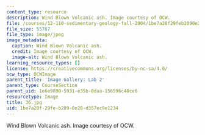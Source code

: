 ```yaml
---
content_type: resource
description: Wind Blown Volcanic ash. Image courtesy of OCW.
file: /courses/12-110-sedimentary-geology-fall-2004/1be7a28f29feb2090e28d357ec9e1234_36.jpg
file_size: 55767
file_type: image/jpeg
image_metadata:
  caption: Wind Blown Volcanic ash.
  credit: Image courtesy of OCW.
  image-alt: Wind Blown Volcanic ash.
learning_resource_types: []
license: https://creativecommons.org/licenses/by-nc-sa/4.0/
ocw_type: OCWImage
parent_title: 'Image Gallery: Lab 2'
parent_type: CourseSection
parent_uid: 1e6e9890-5931-e35b-0daa-156596c40ce6
resourcetype: Image
title: 36.jpg
uid: 1be7a28f-29fe-b209-0e28-d357ec9e1234
---
```

Wind Blown Volcanic ash. Image courtesy of OCW.